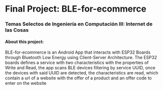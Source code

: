 # Final Project: BLE-for-ecommerce
### Temas Selectos de Ingeniería en Computación III: Internet de las Cosas

#### About this project: 
BLE-for-ecommerce is an Android App that interacts with ESP32 Boards through Bluetooth Low Energy using Client-Server Architecture.
The ESP32 boards defines a service with two characteristics with the properties of Write and Read, the app scans BLE devices filtering by service UUID, once the devices with said UUID are detected, the characteristics are read, which contain a url of a website with the offer of a product and an offer code to enter on the website
